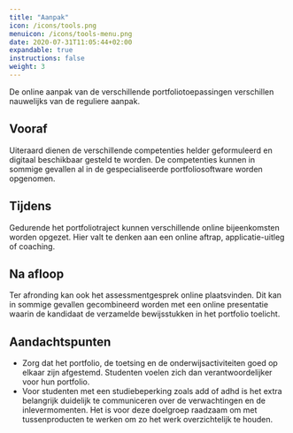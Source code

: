 ```yaml
---
title: "Aanpak"
icon: /icons/tools.png
menuicon: /icons/tools-menu.png
date: 2020-07-31T11:05:44+02:00
expandable: true
instructions: false
weight: 3
---
```


De online aanpak van de verschillende portfoliotoepassingen verschillen nauwelijks van de reguliere aanpak.

## Vooraf

Uiteraard dienen de verschillende competenties helder geformuleerd en digitaal beschikbaar gesteld te worden. De competenties kunnen in sommige gevallen al in de gespecialiseerde portfoliosoftware worden opgenomen. 

## Tijdens

Gedurende het portfoliotraject kunnen verschillende online bijeenkomsten worden opgezet. Hier valt te denken aan een online aftrap, applicatie-uitleg of coaching.

## Na afloop 

Ter afronding kan ook het assessmentgesprek online plaatsvinden. Dit kan in sommige gevallen gecombineerd worden met een online presentatie waarin de kandidaat de verzamelde bewijsstukken in het portfolio toelicht.

## Aandachtspunten 

*	Zorg dat het portfolio, de toetsing en de onderwijsactiviteiten goed op elkaar zijn afgestemd. Studenten voelen zich dan verantwoordelijker voor hun portfolio. 
*	Voor studenten met een studiebeperking zoals add of adhd is het extra belangrijk duidelijk te communiceren over de verwachtingen en de inlevermomenten. Het is voor deze doelgroep raadzaam om met tussenproducten te werken om zo het werk overzichtelijk te houden. 
